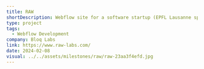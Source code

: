```yaml
---
title: RAW
shortDescription: Webflow site for a software startup (EPFL Lausanne spin-off)..
type: project
tags:
  - Webflow Development
company: Bloq Labs
link: https://www.raw-labs.com/
date: 2024-02-08
visual: ../../assets/milestones/raw/raw-23aa3f4efd.jpg
---
```

